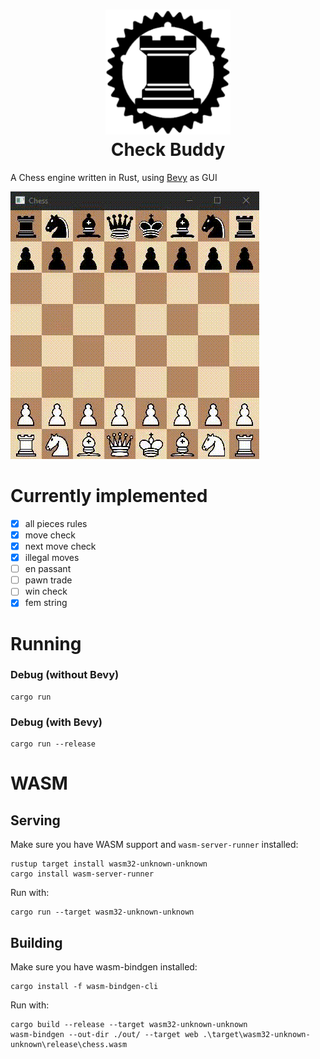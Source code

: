 <h1 align="center">
  <img src="assets/logo256.png" width=200 height=200/><br>
  Check Buddy
  </a>
</h1>

<p>A Chess engine written in Rust, using <a href="https://github.com/bevyengine/bevy/" target="_blank">Bevy</a> as GUI
</p>

![](assets/footage.gif)

# Currently implemented
- [x] all pieces rules
- [x] move check
- [x] next move check
- [x] illegal moves
- [ ] en passant
- [ ] pawn trade
- [ ] win check
- [x] fem string

# Running

### Debug (without Bevy)

```commandline
cargo run 
```

### Debug (with Bevy)

```commandline
cargo run --release
```

# WASM

## Serving

Make sure you have WASM support and `wasm-server-runner` installed:

```commandline
rustup target install wasm32-unknown-unknown
cargo install wasm-server-runner
```

Run with:

```commandline
cargo run --target wasm32-unknown-unknown
```

## Building

Make sure you have wasm-bindgen installed:

```commandline
cargo install -f wasm-bindgen-cli
```

Run with:

```commandline
cargo build --release --target wasm32-unknown-unknown
wasm-bindgen --out-dir ./out/ --target web .\target\wasm32-unknown-unknown\release\chess.wasm
```
